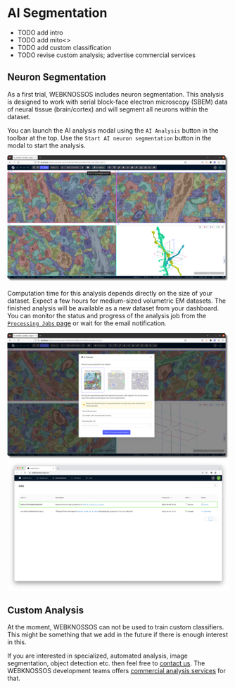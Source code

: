 # AI Segmentation

- TODO add intro
- TODO add mito<>
- TODO add custom classification
- TODO revise custom analysis; advertise commercial services

## Neuron Segmentation
As a first trial, WEBKNOSSOS includes neuron segmentation. This analysis is designed to work with serial block-face electron microscopy (SBEM) data of neural tissue (brain/cortex) and will segment all neurons within the dataset.

You can launch the AI analysis modal using the `AI Analysis` button in the toolbar at the top. Use the `Start AI neuron segmentation` button in the modal to start the analysis.

![Neuron segmentations can be launched from the tool bar.](../images/process_dataset.jpg)

Computation time for this analysis depends directly on the size of your dataset. 
Expect a few hours for medium-sized volumetric EM datasets. 
The finished analysis will be available as a new dataset from your dashboard. You can monitor the status and progress of the analysis job from the [`Processing Jobs` page](./jobs.md) or wait for the email notification.

![Starting a new neuron segmentation.](../images/neuron_segmentation_start.jpeg)
![Monitor the segmentation progress from the Jobs page.](../images/nuclei_segmentation_job.jpeg)

## Custom Analysis
At the moment, WEBKNOSSOS can not be used to train custom classifiers. This might be something that we add in the future if there is enough interest in this.

If you are interested in specialized, automated analysis, image segmentation, object detection etc. then feel free to [contact us](mailto:hello@webknossos.org). The WEBKNOSSOS development teams offers [commercial analysis services](https://webknossos.org/services/automated-segmentation) for that. 